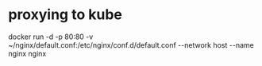 # proxying to kube


docker run -d  -p 80:80 -v ~/nginx/default.conf:/etc/nginx/conf.d/default.conf --network host --name nginx nginx